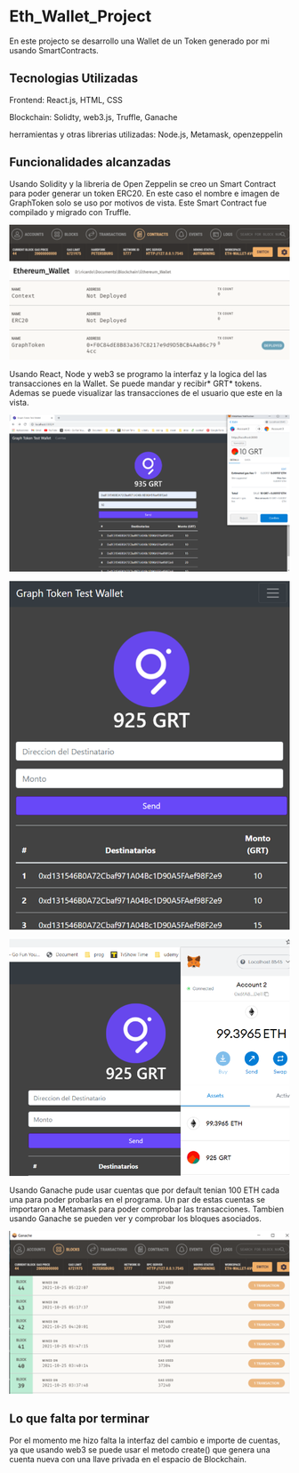 # Eth_Wallet_Project

En este projecto se desarrollo una Wallet de un Token generado por mi usando SmartContracts.

## Tecnologias Utilizadas

Frontend: React.js, HTML, CSS

Blockchain: Solidty, web3.js, Truffle, Ganache

herramientas y otras librerias utilizadas: Node.js, Metamask, openzeppelin

## Funcionalidades alcanzadas

Usando Solidity y la libreria de Open Zeppelin se creo un Smart Contract para poder generar un token ERC20. En este caso el nombre e imagen de GraphToken solo se uso por motivos de vista. Este Smart Contract fue compilado y migrado con Truffle.

![Eth_Wallet_Project](/imgs/5.PNG)

Usando React, Node y web3 se programo la interfaz y la logica del las transacciones en la Wallet. Se puede mandar y recibir* GRT* tokens. Ademas se puede visualizar las transacciones de el usuario que este en la vista.

![Eth_Wallet_Project](/imgs/1.PNG)

![Eth_Wallet_Project](/imgs/6.PNG)

![Eth_Wallet_Project](/imgs/3.PNG)

Usando Ganache pude usar cuentas que por default tenian 100 ETH cada una para poder probarlas en el programa. Un par de estas cuentas se importaron a Metamask para poder comprobar las transacciones. Tambien usando Ganache se pueden ver y comprobar los bloques asociados.

![Eth_Wallet_Project](/imgs/4.PNG)

## Lo que falta por terminar

Por el momento me hizo falta la interfaz del cambio e importe de cuentas, ya que usando web3 se puede usar el metodo create() que genera una cuenta nueva con una llave privada en el espacio de Blockchain.



